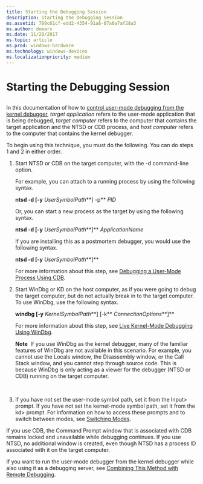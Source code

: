 ```yaml
---
title: Starting the Debugging Session
description: Starting the Debugging Session
ms.assetid: 789c61cf-edd2-4354-91a8-87a0a7af28a3
ms.author: domars
ms.date: 11/28/2017
ms.topic: article
ms.prod: windows-hardware
ms.technology: windows-devices
ms.localizationpriority: medium
---
```


# Starting the Debugging Session


## <span id="ddk_opening_a_crash_dump_dbg"></span><span id="DDK_OPENING_A_CRASH_DUMP_DBG"></span>


In this documentation of how to [control user-mode debugging from the kernel debugger](controlling-the-user-mode-debugger-from-the-kernel-debugger.md), *target application* refers to the user-mode application that is being debugged, *target computer* refers to the computer that contains the target application and the NTSD or CDB process, and *host computer* refers to the computer that contains the kernel debugger.

To begin using this technique, you must do the following. You can do steps 1 and 2 in either order.

1.  Start NTSD or CDB on the target computer, with the -d command-line option.

    For example, you can attach to a running process by using the following syntax.

    **ntsd -d \[-y** *UserSymbolPath***\] -p** *PID*

    Or, you can start a new process as the target by using the following syntax.

    **ntsd -d \[-y** *UserSymbolPath***\]** *ApplicationName*

    If you are installing this as a postmortem debugger, you would use the following syntax.

    **ntsd -d \[-y** *UserSymbolPath***\]**

    For more information about this step, see [Debugging a User-Mode Process Using CDB](debugging-a-user-mode-process-using-cdb.md).

2.  Start WinDbg or KD on the host computer, as if you were going to debug the target computer, but do not actually break in to the target computer. To use WinDbg, use the following syntax.

    **windbg \[-y** *KernelSymbolPath***\] \[-k** *ConnectionOptions***\]**

    For more information about this step, see [Live Kernel-Mode Debugging Using WinDbg](performing-kernel-mode-debugging-using-windbg.md).

    **Note**  If you use WinDbg as the kernel debugger, many of the familiar features of WinDbg are not available in this scenario. For example, you cannot use the Locals window, the Disassembly window, or the Call Stack window, and you cannot step through source code. This is because WinDbg is only acting as a viewer for the debugger (NTSD or CDB) running on the target computer.

     

3.  If you have not set the user-mode symbol path, set it from the Input&gt; prompt. If you have not set the kernel-mode symbol path, set it from the kd&gt; prompt. For information on how to access these prompts and to switch between modes, see [Switching Modes](switching-modes.md).

If you use CDB, the Command Prompt window that is associated with CDB remains locked and unavailable while debugging continues. If you use NTSD, no additional window is created, even though NTSD has a process ID associated with it on the target computer.

If you want to run the user-mode debugger from the kernel debugger while also using it as a debugging server, see [Combining This Method with Remote Debugging](combining-this-method-with-remote-debugging.md).

 

 





